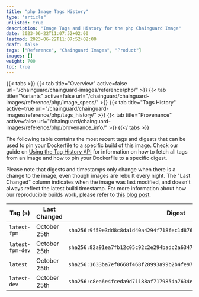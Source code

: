 ```yaml
---
title: "php Image Tags History"
type: "article"
unlisted: true
description: "Image Tags and History for the php Chainguard Image"
date: 2023-06-22T11:07:52+02:00
lastmod: 2023-06-22T11:07:52+02:00
draft: false
tags: ["Reference", "Chainguard Images", "Product"]
images: []
weight: 700
toc: true
---
```


{{< tabs >}}
{{< tab title="Overview" active=false url="/chainguard/chainguard-images/reference/php/" >}}
{{< tab title="Variants" active=false url="/chainguard/chainguard-images/reference/php/image_specs/" >}}
{{< tab title="Tags History" active=true url="/chainguard/chainguard-images/reference/php/tags_history/" >}}
{{< tab title="Provenance" active=false url="/chainguard/chainguard-images/reference/php/provenance_info/" >}}
{{</ tabs >}}

The following table contains the most recent tags and digests that can be used to pin your Dockerfile to a specific build of this image. Check our guide on [Using the Tag History API](/chainguard/chainguard-images/using-the-tag-history-api/) for information on how to fetch all tags from an image and how to pin your Dockerfile to a specific digest.

Please note that digests and timestamps only change when there is a change to the image, even though images are rebuilt every night. The "Last Changed" column indicates when the image was last modified, and doesn't always reflect the latest build timestamp. For more information about how our reproducible builds work, please refer to [this blog post](https://www.chainguard.dev/unchained/reproducing-chainguards-reproducible-image-builds).

| Tag (s)           | Last Changed | Digest                                                                    |
|-------------------|--------------|---------------------------------------------------------------------------|
|  `latest-fpm`     | October 25th | `sha256:9f59e3dd8c8da1d40a4294f718fec1d876bddc47adc85b10ad1bd18c2f017e01` |
|  `latest-fpm-dev` | October 25th | `sha256:82a91ea7fb12c05c92c2e294badc2a63472dcc4bc0c510eef05f1789fecba9d2` |
|  `latest`         | October 25th | `sha256:1633ba7ef0668f468f28993a99b2b4fe97b5385134107592d9d8732af68776eb` |
|  `latest-dev`     | October 25th | `sha256:c8ea6e4fceda9d71188af7179854a7634ec2c6d711e492cd0123513a28713f1b` |


